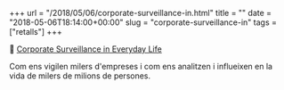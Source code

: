 +++
url = "/2018/05/06/corporate-surveillance-in.html"
title = ""
date = "2018-05-06T18:14:00+00:00"
slug = "corporate-surveillance-in"
tags = ["retalls"]
+++

📎 [Corporate Surveillance in Everyday Life](http://crackedlabs.org/en/corporate-surveillance)

Com ens vigilen milers d'empreses i com ens  analitzen i influeixen en la vida de milers de milions de persones.


